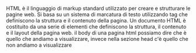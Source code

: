 HTML è il linguaggio di markup standard utilizzato per creare e strutturare le pagine web.
Si basa su un sistema di marcatura di testo utilizzando tag che definiscono la struttura e il contenuto della pagina.
Un documento HTML è costituito da una serie di elementi che definiscono la struttura, il contenuto e il layout della pagina web.
il body di una pagina html possiamo dire che è quello che andiamo a visualizzare,
invece nella sezione head c'è quello che non andiamo a visualizzare
